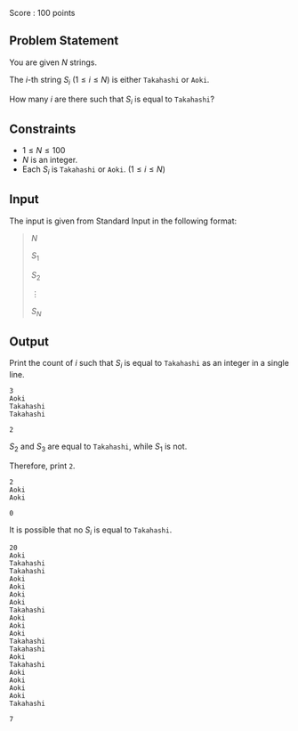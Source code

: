 Score : $100$ points

## Problem Statement

You are given $N$ strings.

The $i$-th string $S_i$ $(1 \leq i \leq N)$ is either `Takahashi` or `Aoki`.

How many $i$ are there such that $S_i$ is equal to `Takahashi`?

## Constraints

- $1 \leq N \leq 100$
- $N$ is an integer.
- Each $S_i$ is `Takahashi` or `Aoki`. $(1 \leq i \leq N)$

## Input

The input is given from Standard Input in the following format:

> $N$
> 
> $S_1$
> 
> $S_2$
> 
> $\vdots$
> 
> $S_N$

## Output

Print the count of $i$ such that $S_i$ is equal to `Takahashi` as an integer in a single line.

```input1
3
Aoki
Takahashi
Takahashi
```

```output1
2
```

$S_2$ and $S_3$ are equal to `Takahashi`, while $S_1$ is not.

Therefore, print `2`.

```input2
2
Aoki
Aoki
```

```output2
0
```

It is possible that no $S_i$ is equal to `Takahashi`.

```input3
20
Aoki
Takahashi
Takahashi
Aoki
Aoki
Aoki
Aoki
Takahashi
Aoki
Aoki
Aoki
Takahashi
Takahashi
Aoki
Takahashi
Aoki
Aoki
Aoki
Aoki
Takahashi
```

```output3
7
```